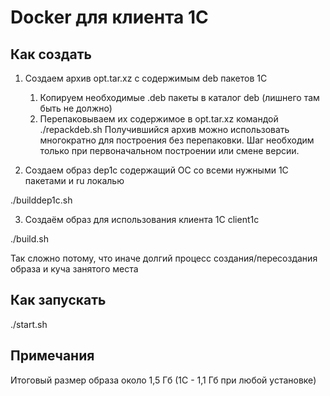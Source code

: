 Docker для клиента 1С
=====================

Как создать
-----------

1. Создаем архив opt.tar.xz с содержимым deb пакетов 1С
    1. Копируем необходимые .deb пакеты в каталог deb (лишнего там быть не должно)
    2. Перепаковываем их содержимое в opt.tar.xz командой
    ./repackdeb.sh
    Получившийся архив можно использовать многократно для построения без перепаковки. Шаг необходим только при первоначальном построении или смене версии.

2. Создаем образ dep1c содержащий ОС со всеми нужными 1С пакетами и ru локалью

./builddep1c.sh

3. Создаём образ для использования клиента 1С client1c

./build.sh
    
Так сложно потому, что иначе долгий процесс создания/пересоздания образа и куча занятого места
    
Как запускать
-------------

./start.sh

Примечания
----------

Итоговый размер образа около 1,5 Гб (1С - 1,1 Гб при любой установке)

